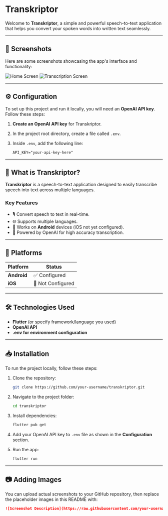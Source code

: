 # Transkriptor

Welcome to **Transkriptor**, a simple and powerful speech-to-text application that helps you convert your spoken words into written text seamlessly.

---

## 📸 Screenshots

Here are some screenshots showcasing the app's interface and functionality:

<!-- Add your images here - Example: -->
![Home Screen]([Screenshot_20250305_033314.jpg)
![Transcription Screen](https://via.placeholder.com/600x400?text=Transcription+Screen)

---

## ⚙️ Configuration

To set up this project and run it locally, you will need an **OpenAI API key**. Follow these steps:

1. **Create an OpenAI API key** for Transkriptor.
2. In the project root directory, create a file called `.env`.
3. Inside `.env`, add the following line:

    ```
    API_KEY="your-api-key-here"
    ```

---

## 📖 What is Transkriptor?

**Transkriptor** is a speech-to-text application designed to easily transcribe speech into text across multiple languages.

### Key Features
- 🎙️ Convert speech to text in real-time.
- 🌐 Supports multiple languages.
- 📲 Works on **Android** devices (iOS not yet configured).
- 🔐 Powered by OpenAI for high accuracy transcription.

---

## 🚀 Platforms

| Platform | Status |
|---|---|
| **Android** | ✅ Configured |
| **iOS** | 🚫 Not Configured |

---

## 🛠️ Technologies Used

- **Flutter** (or specify framework/language you used)
- **OpenAI API**
- **.env for environment configuration**

---

## 📥 Installation

To run the project locally, follow these steps:

1. Clone the repository:
    ```bash
    git clone https://github.com/your-username/transkriptor.git
    ```
2. Navigate to the project folder:
    ```bash
    cd transkriptor
    ```
3. Install dependencies:
    ```bash
    flutter pub get
    ```
4. Add your OpenAI API key to `.env` file as shown in the **Configuration** section.

5. Run the app:
    ```bash
    flutter run
    ```

---

## 📷 Adding Images

You can upload actual screenshots to your GitHub repository, then replace the placeholder images in this README with:

```markdown
![Screenshot Description](https://raw.githubusercontent.com/your-username/transkriptor/main/assets/screenshot1.png)
